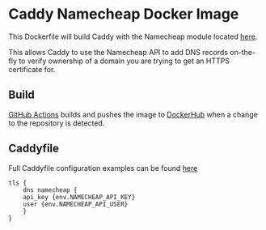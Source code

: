 # Caddy Namecheap Docker Image

This Dockerfile will build Caddy with the Namecheap module located [here](https://github.com/caddy-dns/namecheap). 

This allows Caddy to use the Namecheap API to add DNS records on-the-fly to verify ownership of a domain you are trying to get an HTTPS certificate for.

## Build

[GitHub Actions](https://github.com/jakeprice-dev/docker-caddy-namecheap/actions) builds and pushes the image to [DockerHub](https://hub.docker.com/r/jakepricedev/docker-caddy-namecheap) when a change to the repository is detected.

## Caddyfile

Full Caddyfile configuration examples can be found [here](https://github.com/caddy-dns/namecheap#config-examples)

```
tls {
    dns namecheap {
    api_key {env.NAMECHEAP_API_KEY}
    user {env.NAMECHEAP_API_USER}
    }
}
```
